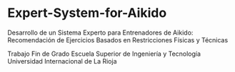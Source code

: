 # Expert-System-for-Aikido
Desarrollo de un Sistema Experto para Entrenadores de Aikido: Recomendación de Ejercicios Basados en Restricciones Físicas y Técnicas

Trabajo Fin de Grado
Escuela Superior de Ingeniería y Tecnología
Universidad Internacional de La Rioja
